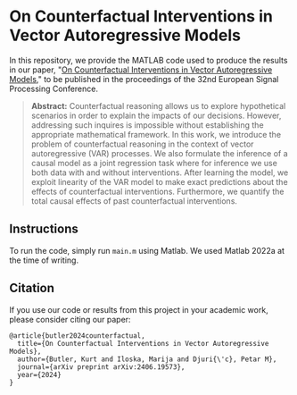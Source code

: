 # On Counterfactual Interventions in Vector Autoregressive Models
In this repository, we provide the MATLAB code used to produce the results in our paper, "[On Counterfactual Interventions in Vector Autoregressive Models](https://arxiv.org/abs/2406.19573?context=eess.SP)," to be published in the proceedings of the 32nd European Signal Processing Conference.

> **Abstract:** Counterfactual reasoning allows us to explore hypothetical scenarios in order to explain the impacts of our decisions. However, addressing such inquires is impossible without establishing the appropriate mathematical framework. In this work, we introduce the problem of counterfactual reasoning in the context of vector autoregressive (VAR) processes. We also formulate the inference of a causal model as a joint regression task where for inference we use both data with and without interventions. After learning the model, we exploit linearity of the VAR model to make exact predictions about the effects of counterfactual interventions. Furthermore, we quantify the total causal effects of past counterfactual interventions. 


## Instructions
To run the code, simply run `main.m` using Matlab. We used Matlab 2022a at the time of writing. 

## Citation
If you use our code or results from this project in your academic work, please consider citing our paper:
```
@article{butler2024counterfactual,
  title={On Counterfactual Interventions in Vector Autoregressive Models},
  author={Butler, Kurt and Iloska, Marija and Djuri{\'c}, Petar M},
  journal={arXiv preprint arXiv:2406.19573},
  year={2024}
}
```
